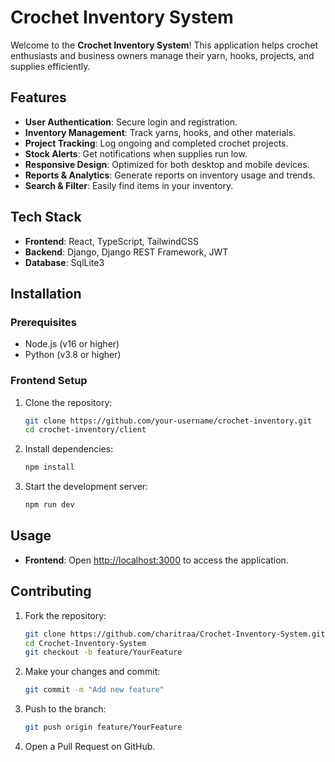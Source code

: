 # Crochet Inventory System

Welcome to the **Crochet Inventory System**! This application helps crochet enthusiasts and business owners manage their yarn, hooks, projects, and supplies efficiently.

## Features

- **User Authentication**: Secure login and registration.
- **Inventory Management**: Track yarns, hooks, and other materials.
- **Project Tracking**: Log ongoing and completed crochet projects.
- **Stock Alerts**: Get notifications when supplies run low.
- **Responsive Design**: Optimized for both desktop and mobile devices.
- **Reports & Analytics**: Generate reports on inventory usage and trends.
- **Search & Filter**: Easily find items in your inventory.

## Tech Stack

- **Frontend**: React, TypeScript, TailwindCSS
- **Backend**: Django, Django REST Framework, JWT
- **Database**: SqlLite3

## Installation

### Prerequisites
- Node.js (v16 or higher)
- Python (v3.8 or higher)

### Frontend Setup

1. Clone the repository:
    ```bash
    git clone https://github.com/your-username/crochet-inventory.git
    cd crochet-inventory/client
    ```

2. Install dependencies:
    ```bash
    npm install
    ```

3. Start the development server:
    ```bash
    npm run dev
    ```


## Usage

- **Frontend**: Open [http://localhost:3000](http://localhost:3000) to access the application.

## Contributing

1. Fork the repository:
    ```bash
    git clone https://github.com/charitraa/Crochet-Inventory-System.git
    cd Crochet-Inventory-System
    git checkout -b feature/YourFeature
    ```

2. Make your changes and commit:
    ```bash
    git commit -m "Add new feature"
    ```

3. Push to the branch:
    ```bash
    git push origin feature/YourFeature
    ```

4. Open a Pull Request on GitHub.
